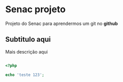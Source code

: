 # Senac projeto

Projeto do Senac para aprendermos um git no **github**

## Subtitulo aqui

Mais descrição aqui

```php

<?php

echo 'teste 123';

```
